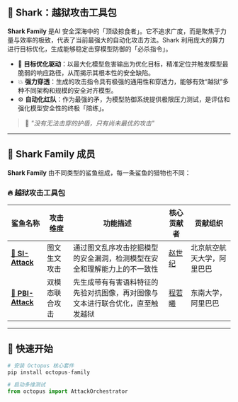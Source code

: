 ## 🦈 Shark：越狱攻击工具包  

**Shark Family** 是AI 安全深海中的「顶级掠食者」。它不追求广度，而是聚焦于力量与效率的极致，代表了当前最强大的自动化攻击方法。Shark 利用庞大的算力进行目标优化，生成能够稳定击穿模型防御的「必杀指令」。
- 🎯 **目标优化驱动**：以最大化模型危害输出为优化目标，精准定位并触发模型最脆弱的响应路径，从而揭示其根本性的安全缺陷。
- 💥 **强力穿透**：生成的攻击指令具有极强的通用性和穿透力，能够有效“越狱”多种不同架构和规模的安全对齐模型。  
- ⚙️ **自动化红队**：作为最强的矛，为模型防御系统提供极限压力测试，是评估和强化模型安全性的终极「陪练」。 

> 🦈 *"没有无法击穿的护盾，只有尚未最优的攻击"*

---

## 🦈 Shark Family 成员

**Shark Family** 由不同类型的鲨鱼组成，每一条鲨鱼的猎物也不同：  

### 🔥 越狱攻击工具包  
| 鲨鱼名称              | 攻击维度          | 功能描述                                  |核心贡献者 | 贡献组织 |
|-----------------------|------------------|------------------------------------------|----------------------|----------------------|
  [**🦈 SI-Attack**](https://github.com/zhaoshiji123/SI-Attack) | 图文生文攻击 | 通过图文乱序攻击挖掘模型的安全漏洞，检测模型在安全和理解能力上的不一致性 |[赵世纪](https://zhaoshiji123.github.io/)|北京航空航天大学，阿里巴巴|
  [**🦈 PBI-Attack**](https://github.com/Rosy0912/PBI-Attack) | 双模态联合攻击 | 先生成带有有害语料特征的先验对抗图像，再对图像与文本进行联合优化，直至触发越狱 |[程若曦](https://rosy0912.github.io/)|东南大学，阿里巴巴|
---

## 🚀 快速开始  
```python
# 安装 Octopus 核心套件
pip install octopus-family

# 启动多维测试
from octopus import AttackOrchestrator
